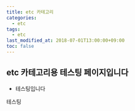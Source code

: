 ```yaml
---
title: etc 카테고리
categories:
  - etc
tags:
  - etc
last_modified_at: 2018-07-01T13:00:00+09:00
toc: false
---
```


## etc 카테고리용 테스팅 페이지입니다

* 테스팅입니다

테스팅